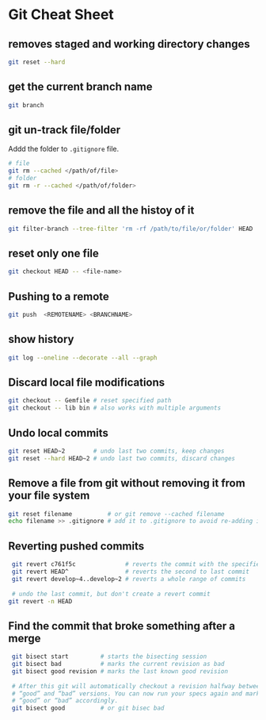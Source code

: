 # Git Cheat Sheet

## removes staged and working directory changes

```bash
git reset --hard
```

## get the current branch name

```bash
git branch
```

## git un-track file/folder

Addd the folder to `.gitignore` file.

```bash
# file
git rm --cached </path/of/file>
# folder
git rm -r --cached </path/of/folder>
```

## remove the file and all the histoy of it

```bash
git filter-branch --tree-filter 'rm -rf /path/to/file/or/folder' HEAD
```

## reset only one file

```bash
git checkout HEAD -- <file-name>
```

## Pushing to a remote

```sh
git push  <REMOTENAME> <BRANCHNAME> 
```

## show history

```bash
git log --oneline --decorate --all --graph
```

## Discard local file modifications

```sh
git checkout -- Gemfile # reset specified path 
git checkout -- lib bin # also works with multiple arguments
```

## Undo local commits

```sh
git reset HEAD~2        # undo last two commits, keep changes
git reset --hard HEAD~2 # undo last two commits, discard changes  
```

## Remove a file from git without removing it from your file system

```sh
git reset filename          # or git remove --cached filename
echo filename >> .gitignore # add it to .gitignore to avoid re-adding it
```

## Reverting pushed commits

```sh
 git revert c761f5c              # reverts the commit with the specified id
 git revert HEAD^                # reverts the second to last commit
 git revert develop~4..develop~2 # reverts a whole range of commits
 
 # undo the last commit, but don't create a revert commit 
git revert -n HEAD
```

## Find the commit that broke something after a merge

```sh
 git bisect start         # starts the bisecting session
 git bisect bad           # marks the current revision as bad
 git bisect good revision # marks the last known good revision
 
 # After this git will automatically checkout a revision halfway between the known 
 # “good” and “bad” versions. You can now run your specs again and mark the commit as 
 # “good” or “bad” accordingly.
 git bisect good          # or git bisec bad
```


